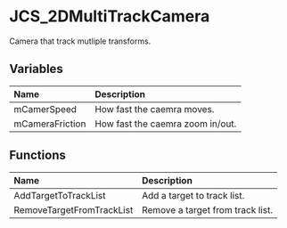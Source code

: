 # JCS_2DMultiTrackCamera

Camera that track mutliple transforms.

## Variables

| Name | Description |
|:---|:---|
| mCamerSpeed | How fast the caemra moves. |
| mCameraFriction | How fast the caemra zoom in/out. |

## Functions

| Name | Description |
|:---|:---|
| AddTargetToTrackList | Add a target to track list. |
| RemoveTargetFromTrackList | Remove a target from track list. |
